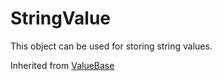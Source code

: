 # StringValue
This object can be used for storing string values.

Inherited from [ValueBase](../ValueBase)
